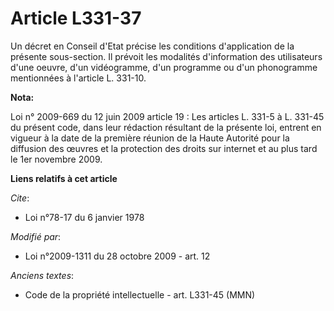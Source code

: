 # Article L331-37

Un décret en Conseil d'Etat précise les conditions d'application de la présente sous-section. Il prévoit les modalités
d'information des utilisateurs d'une oeuvre, d'un vidéogramme, d'un programme ou d'un phonogramme mentionnées à l'article L.
331-10.

**Nota:**

Loi n° 2009-669 du 12 juin 2009 article 19 : Les articles L. 331-5 à L. 331-45 du présent code, dans leur rédaction résultant
de la présente loi, entrent en vigueur à la date de la première réunion de la Haute Autorité pour la diffusion des œuvres et
la protection des droits sur internet et au plus tard le 1er novembre 2009.

**Liens relatifs à cet article**

_Cite_:

  - Loi n°78-17 du 6 janvier 1978

_Modifié par_:

  - Loi n°2009-1311 du 28 octobre 2009 - art. 12

_Anciens textes_:

  - Code de la propriété intellectuelle - art. L331-45 (MMN)

